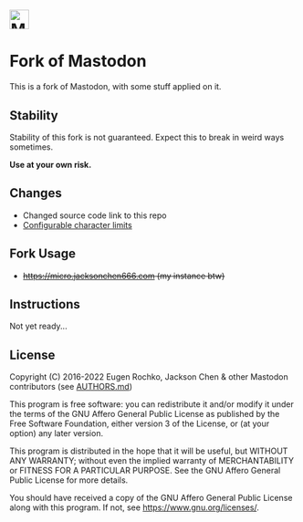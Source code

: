 <h1><picture>
  <source media="(prefers-color-scheme: dark)" srcset="./lib/assets/wordmark.dark.png?raw=true">
  <source media="(prefers-color-scheme: light)" srcset="./lib/assets/wordmark.light.png?raw=true">
  <img alt="Mastodon" src="./lib/assets/wordmark.light.png?raw=true" height="34">
</picture></h1>

# Fork of Mastodon
This is a fork of Mastodon, with some stuff applied on it.

## Stability
Stability of this fork is not guaranteed.
Expect this to break in weird ways sometimes.

**Use at your own risk.**

## Changes
- Changed source code link to this repo
- [Configurable character limits](https://github.com/mastodon/mastodon/pull/5697)

## Fork Usage
- ~~<https://micro.jacksonchen666.com> (my instance btw)~~

## Instructions
Not yet ready...

## License

Copyright (C) 2016-2022 Eugen Rochko, Jackson Chen & other Mastodon contributors (see [AUTHORS.md](AUTHORS.md))

This program is free software: you can redistribute it and/or modify it under the terms of the GNU Affero General Public License as published by the Free Software Foundation, either version 3 of the License, or (at your option) any later version.

This program is distributed in the hope that it will be useful, but WITHOUT ANY WARRANTY; without even the implied warranty of MERCHANTABILITY or FITNESS FOR A PARTICULAR PURPOSE. See the GNU Affero General Public License for more details.

You should have received a copy of the GNU Affero General Public License along with this program. If not, see <https://www.gnu.org/licenses/>.
